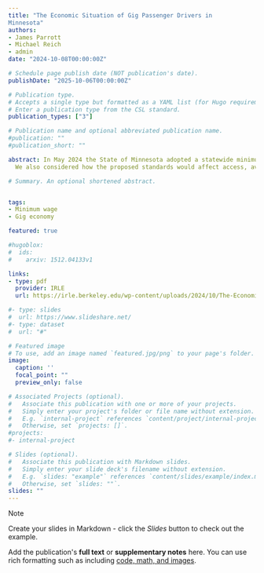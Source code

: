 ```yaml
---
title: "The Economic Situation of Gig Passenger Drivers in 
Minnesota"
authors:
- James Parrott
- Michael Reich
- admin
date: "2024-10-08T00:00:00Z"

# Schedule page publish date (NOT publication's date).
publishDate: "2025-10-06T00:00:00Z"

# Publication type.
# Accepts a single type but formatted as a YAML list (for Hugo requirements).
# Enter a publication type from the CSL standard.
publication_types: ["3"]

# Publication name and optional abbreviated publication name.
#publication: ""
#publication_short: ""

abstract: In May 2024 the State of Minnesota adopted a statewide minimum compensation standard for transportation network company (TNC) drivers, following the models in place in New York City and Seattle. In a report we conducted for the state, we used trip and compensation data for all of 2022 to analyze driver activity and compensation levels in relation to time worked and driver expenses, as well as the number of hours and miles TNC drivers accumulate per week, disaggregated by wait time, dispatch time and ride time. We also estimated the extent of “multi-apping,” i.e., drivers providing trips for both TNC companies. Our proposed core compensation standard would allow drivers to earn the equivalent of the state and local minimum wages for employees after covering all vehicle expenses; our alternative formulation included benefits. 
  We also considered how the proposed standards would affect access, availability and costs of rides, and provide comparisons between the adopted Minnesota pay standard and those existing in New York City, Seattle, and the rest of Washington State. On an after-expense basis, the Minnesota pay standard will increase hourly pay from an average of $12.34 to a minimum of $18.13. Effective implementation will require regular monitoring and review to make adjustments if the balance of driver supply and consumer demand deviates from the baseline conditions prevailing in 2022. Going forward, the state needs to require regular reporting of unadjusted company data to ensure effective monitoring and enforcement. 

# Summary. An optional shortened abstract.


tags:
- Minimum wage
- Gig economy

featured: true

#hugoblox:
#  ids:
#    arxiv: 1512.04133v1

links:
- type: pdf
  provider: IRLE
  url: https://irle.berkeley.edu/wp-content/uploads/2024/10/The-Economic-Situation-of-Gig-Passenger-Drivers-in-Minnesota-IRLE-Working-Paper.pdf

#- type: slides
#  url: https://www.slideshare.net/
#- type: dataset
#  url: "#"

# Featured image
# To use, add an image named `featured.jpg/png` to your page's folder. 
image:
  caption: ''
  focal_point: ""
  preview_only: false

# Associated Projects (optional).
#   Associate this publication with one or more of your projects.
#   Simply enter your project's folder or file name without extension.
#   E.g. `internal-project` references `content/project/internal-project/index.md`.
#   Otherwise, set `projects: []`.
#projects:
#- internal-project

# Slides (optional).
#   Associate this publication with Markdown slides.
#   Simply enter your slide deck's filename without extension.
#   E.g. `slides: "example"` references `content/slides/example/index.md`.
#   Otherwise, set `slides: ""`.
slides: ""
---
```



> [!NOTE]
> Create your slides in Markdown - click the *Slides* button to check out the example.

Add the publication's **full text** or **supplementary notes** here. You can use rich formatting such as including [code, math, and images](https://docs.hugoblox.com/content/writing-markdown-latex/).
